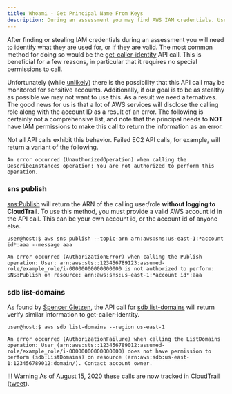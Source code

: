 ```yaml
---
title: Whoami - Get Principal Name From Keys
description: During an assessment you may find AWS IAM credentials. Use these tactics to identify the principal of the keys.
---
```


After finding or stealing IAM credentials during an assessment you will need to identify what they are used for, or if they are valid. The most common method for doing so would be the [get-caller-identity](https://awscli.amazonaws.com/v2/documentation/api/latest/reference/sts/get-caller-identity.html) API call. This is beneficial for a few reasons, in particular that it requires no special permissions to call.

Unfortunately (while [unlikely](https://twitter.com/SpenGietz/status/1283846678194221057)) there is the possibility that this API call may be monitored for sensitive accounts. Additionally, if our goal is to be as stealthy as possible we may not want to use this. As a result we need alternatives. The good news for us is that a lot of AWS services will disclose the calling role along with the account ID as a result of an error. The following is certainly not a comprehensive list, and note that the principal needs to **NOT** have IAM permissions to make this call to return the information as an error.

Not all API calls exhibit this behavior. Failed EC2 API calls, for example, will return a variant of the following.

```
An error occurred (UnauthorizedOperation) when calling the DescribeInstances operation: You are not authorized to perform this operation.
```

### sns publish
[sns:Publish](https://awscli.amazonaws.com/v2/documentation/api/latest/reference/sns/publish.html) will return the ARN of the calling user/role **without logging to CloudTrail**. To use this method, you must provide a valid AWS account id in the API call. This can be your own account id, or the account id of anyone else.

```
user@host:$ aws sns publish --topic-arn arn:aws:sns:us-east-1:*account id*:aaa --message aaa

An error occurred (AuthorizationError) when calling the Publish operation: User: arn:aws:sts::123456789123:assumed-role/example_role/i-00000000000000000 is not authorized to perform: SNS:Publish on resource: arn:aws:sns:us-east-1:*account id*:aaa
```

### sdb list-domains
As found by [Spencer Gietzen](https://twitter.com/SpenGietz/status/1283843401008336896), the API call for [sdb list-domains](https://awscli.amazonaws.com/v2/documentation/api/latest/reference/sdb/list-domains.html) will return verify similar information to get-caller-identity.

```
user@host:$ aws sdb list-domains --region us-east-1

An error occurred (AuthorizationFailure) when calling the ListDomains operation: User (arn:aws:sts::123456789012:assumed-role/example_role/i-00000000000000000) does not have permission to perform (sdb:ListDomains) on resource (arn:aws:sdb:us-east-1:123456789012:domain/). Contact account owner.
```

!!! Warning
    As of August 15, 2020 these calls are now tracked in CloudTrail ([tweet](https://twitter.com/tacertain/status/1294726441850900480)).
